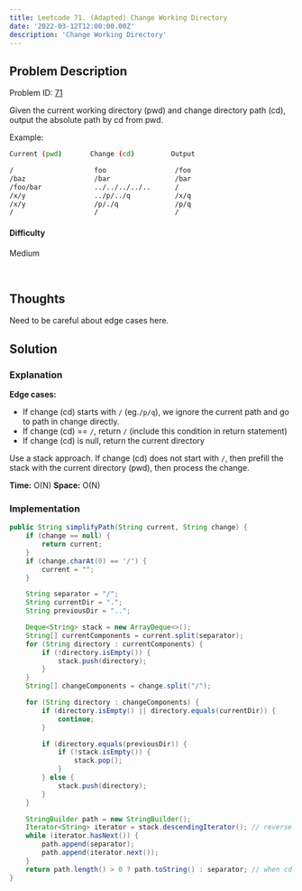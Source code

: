 ```yaml
---
title: Leetcode 71. (Adapted) Change Working Directory
date: '2022-03-12T12:00:00.00Z'
description: 'Change Working Directory'
---
```


## Problem Description

Problem ID: [71](https://leetcode.com/discuss/interview-question/553454/Facebook-or-Phone-or-Change-Working-Directory/485967)

Given the current working directory (pwd) and change directory path (cd), output the absolute path by cd from pwd.

Example:
```bash
Current (pwd)       Change (cd)         Output

/ 				     foo 		    	 /foo
/baz 				 /bar 			     /bar
/foo/bar 			 ../../../../.. 	 /
/x/y 				 ../p/../q 			 /x/q
/x/y 				 /p/./q 			 /p/q
/					 /					 /
```

#### Difficulty
Medium

<br/>

## Thoughts

Need to be careful about edge cases here. 

## Solution

### Explanation

**Edge cases:** 
- If change (cd) starts with `/` (eg.`/p/q`), we ignore the current path and go to path in change directly.
- If change (cd) == `/`, return `/` (include this condition in return statement) 
- If change (cd) is null, return the current directory

Use a stack approach. If change (cd) does not start with `/`, then prefill the stack with the current directory (pwd), then process the change.

**Time:** O(N)
**Space:** O(N)

### Implementation

```java
public String simplifyPath(String current, String change) {
    if (change == null) {
        return current;
    }
    if (change.charAt(0) == '/') {
        current = "";
    }

    String separator = "/";
    String currentDir = ".";
    String previousDir = "..";

    Deque<String> stack = new ArrayDeque<>();
    String[] currentComponents = current.split(separator);
    for (String directory : currentComponents) {
        if (!directory.isEmpty()) {
            stack.push(directory);
        }
    }
    String[] changeComponents = change.split("/");

    for (String directory : changeComponents) {
        if (directory.isEmpty() || directory.equals(currentDir)) {
            continue;
        }

        if (directory.equals(previousDir)) {
            if (!stack.isEmpty()) {
                stack.pop();
            }
        } else {
            stack.push(directory);
        }
    }

    StringBuilder path = new StringBuilder();
    Iterator<String> iterator = stack.descendingIterator(); // reverse stack
    while (iterator.hasNext()) {
        path.append(separator);
        path.append(iterator.next());
    }
    return path.length() > 0 ? path.toString() : separator; // when cd is "/"
}
```
